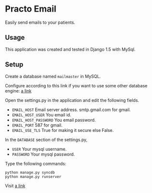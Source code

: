 # Practo Email

Easily send emails to your patients.

## Usage

This application was created and tested in Django 1.5 with MySql.

## Setup

Create a database named `mailmaster` in MySQL.

Configure according to this link if you want to use some other database engine:
[a link](https://docs.djangoproject.com/en/dev/intro/tutorial01/#database-setup)

Open the settings.py in the application and edit the following fields.
    
  * `EMAIL_HOST` Email server address. smtp.gmail.com for gmail.
  * `EMAIL_HOST_USER` You email id.
  * `EMAIL_HOST_PASSWORD` You email password.
  * `EMAIL_PORT` 587 for gmail.
  * `EMAIL_USE_TLS` True for making it secure else False.

In the `DATABASE` section of the settings.py,

  * `USER` Your mysql username.
  * `PASSWORD` Your mysql password.
  
Type the following commands:

    python manage.py syncdb
    python manage.py runserver
    
Visit
[a link](http://127.0.0.1:800/)
